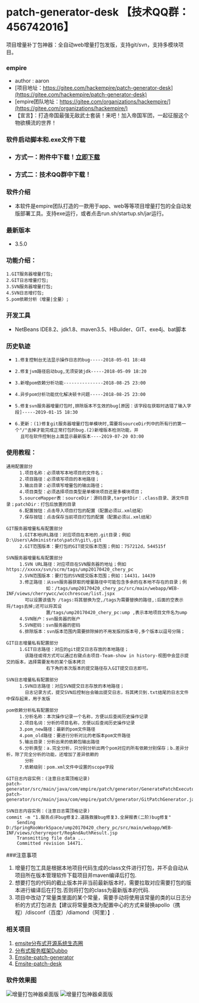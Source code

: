 #  **patch-generator-desk** 【技术QQ群：456742016】

项目增量补丁包神器：全自动web增量打包发版，支持git/svn，支持多模块项目。

### empire

- author : aaron
- [项目地址：https://gitee.com/hackempire/patch-generator-desk](https://gitee.com/hackempire/patch-generator-desk)
- [empire团队地址：https://gitee.com/organizations/hackempire/](https://gitee.com/organizations/hackempire/)
- 【宣言】：打造帝国最强无敌武士套装！来吧！加入帝国军团，一起征服这个物欲横流的世界！ 

### 软件启动脚本和.exe文件下载

- ###          方式一：附件中下载！[立即下载](https://gitee.com/hackempire/patch-generator-desk/attach_files)
- ###          方式二：技术QQ群中下载！
### 软件介绍

- 	本软件是empire团队打造的一款用于app、web等等项目增量打包的全自动发版部署工具。支持exe运行，或者点击run.sh/startup.sh/jar运行。

### 最新版本

- 	3.5.0

### 功能介绍：

	1.GIT服务器增量打包;
	2.GIT日志增量打包;
	3.SVN服务器增量打包;
	4.SVN日志增打包;
	5.pom依赖分析（增量|全量）;

### 开发工具
- 	NetBeans IDE8.2、jdk1.8、maven3.5、HBuilder、GIT、exe4j、bat脚本

### 历史轨迹
-     1.修复控制台无法显示操作日志的bug-----2018-05-01 18:48
-     2.修复jvm路径启动bug,无须安装jdk-----2018-05-09 18:20 
-     3.新增pom依赖分析功能---------------2018-08-25 23:00
-     4.异步pom分析功能优化解决顿卡问题-----2018-08-25 23:00
-     5.修复svn服务器增量打包时,排除版本不生效的bug[原因：该字段在获取时选错了输入字段]-----2019-01-15 18:30
-     6.更新：(1)修复git服务器增量打包单模块时,需要将sourceDir列中的所有行的第一个"/"去掉才能完成正常打包的bug.(2)新增版本检测功能，并 
        且可在软件控制台上面显示最新版本----2019-07-20 03:00


### 使用教程：

	通用配置部分
		 1.项目名称：必须填写本地项目的文件名；
		 2.项目路径：必须填写项目的本地路径；
		 3.输出目录：必须填写增量包的输出路径；
		 4.项目类型：必须选择项目类型是单模块项目还是多模块项目；
		 5.sourceMapper表：sourceDir：源码目录,targetDir：.class目录、源文件目录；patchDir：打包后放置的目录
		 6.配置按钮：点击导入项目打包的配置（配置必须以.xml结尾）
		 7.保存按钮：点击保存当前项目打包的配置（配置必须以.xml结尾）

	GIT服务器增量私有配置部分
		 1.GIT本地URL路径：对应项目在本地的.git目录；例如D:\Users\Administrato\patch\git\.git
		 2.GIT范围版本：要打包的GIT提交版本范围；例如：757212d，544515f

	SVN服务器增量私有配置部分
		 1.SVN URL路径：对应项目在SVN服务器的地址；例如https://xxxxx/svn/scrm/tags/ump20170420_chery_pc
		 2.SVN范围版本：要打包的SVN提交版本范围；例如：14431，14439
		 3.修正路径：从svn服务器获取的增量路径中可能包含多余的在本地不存在的目录；例
                   如：/tags/ump20170420_chery_pc/src/main/webapp/WEB-INF/views/cherrywcc/wccchrescue/list.jspx
		   可以设置该值为 /tags:将其替换为空,/tags为需要替换的路径,:后面的空表示将/tags去掉;还可以将其设
                   置/tags/ump20170420_chery_pc:ump ,表示本地项目文件名为ump
		 4.SVN账户：svn服务器的账户
		 5.SVN密码：svn服务器的密码
		 6.排除版本：svn版本范围内需要排除掉的不用发版的版本号,多个版本以逗号分隔；

	GIT日志增量私有配置部分
		 1.GIT日志路径：对应的git提交日志存放的本地路径；
		   该路径或得方式可以通过右键点击项目-Team-show in history-视图中会显示提交的版本，选择需要发布的某个版本拷贝
                   右下角的本次版本的提交路径存入GIT提交日志即可。
 
	SVN日志增量私有配置部分	  
		 1.SVN日志路径：对应SVN提交日志存放的本地路径；
		   日志记录方式，提交SVN后控制台会输出提交日志，将其拷贝到.txt结尾的日志文件中保存起来，用于发版
		   
	pom依赖分析私有配置部分
		 1.分析名称：本次操作记录一个名称，方便以后查阅历史操作记录
		 2.项目名词：分析的项目名称，方便以后查阅历史操作记录
		 3.pom_new路径：最新的pom文件路径
		 4.pom_old路径：要进行分析对比的老版本pom文件路径
		 5.输出目录：分析出来的依赖包输出路径
		 6.分析类型：a.完全分析，只分别分析出两个pom对应的所有依赖分别保存；b.差异分析，除了完全分析的功能，还增加了差异依赖的            
		   分析
		 7.依赖级别：pom.xml文件中设置的scope字段

```
GIT日志内容实例：(注意日志需顶格记录)
patch-generator/src/main/java/com/empire/patch/generator/GeneratePatchExecutor.java
patch-generator/src/main/java/com/empire/patch/generator/GitPatchGenerator.java
```
```
SVN日志内容实例：(注意日志需顶格记录)
commit -m "1.服务点评bug修复2.道路救援bug修复3.全屏报表(二阶)bug修复"      
    Sending        D:/SpringRooWorkSpace/ump20170420_chery_pc/src/main/webapp/WEB-INF/views/cheryreport/RegAndAuthResult.jsp
    Transmitting file data ...
    Committed revision 14471.
```
###注意事项
1. 增量打包工具是根据本地项目代码生成的class文件进行打包，并不会自动从项目所在版本管理软件下载项目并maven编译后打包.
1. 想要打包的代码的截止版本并非当前最新版本时，需要拉取对应需要打包的版本进行编译后在打包.否则将打包的class为最新版本的代码.
1. 项目中改动了常量类里面的某个常量，需要手动将使用该常量的类的以日志分析的方式打包进去【建议将常量类改为配置中心的方式来替换apollo（携程）/disconf（百度）/diamond（阿里）】.

### **相关项目** 

1.  [emsite分布式开源系统生态圈](https://gitee.com/hackempire/emsite-parent)
1.  [分布式服务框架Dubbo](https://github.com/apache/incubator-dubbo)
1.  [Emsite-patch-generator](https://gitee.com/hackempire/patch-generator-parent)
1.  [Emsite-patch-desk](https://gitee.com/hackempire/patch-generator-desk)
### **软件效果图** 
![增量打包神器桌面版](https://gitee.com/uploads/images/2018/0501/203654_cbe498db_302505.png "_BJ8NS6R@(3MWDPSPJ6MQ5U.png")
![增量打包神器桌面版](https://images.gitee.com/uploads/images/2018/0828/223405_c0b5c70b_302505.png "`L9OTSH%XJ4@JSSJYX[Z`DY.png")